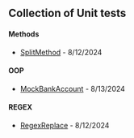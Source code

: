 ## Collection of Unit tests

#### Methods
- [SplitMethod](https://github.com/chitangchin/Box/blob/master/Practice/PracticeCollectionTest/Methods/SplitMethodTest.cs) - 8/12/2024 

#### OOP
- [MockBankAccount](https://github.com/chitangchin/Box/blob/master/Practice/PracticeCollectionTest/OOP/MockBankAccountTest.cs) - 8/13/2024 

#### REGEX

- [RegexReplace](https://github.com/chitangchin/Box/blob/master/Practice/PracticeCollectionTest/Regex/RegexReplaceTest.cs) - 8/12/2024 
